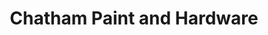 ---
title: "Chatham Paint and Hardware"
url: /chatham/chatham-paint-and-hardware/
shop: hardware
---
